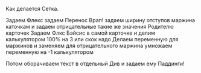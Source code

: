 Как делается Сетка.

Задаем Флекс
задаем Перенос Врап!
задаем ширину отступов маржина каточкам и задаем отрицательные такие же значения Родителю карточек
Задаем Флкс Бэйсис в самой карточке и делим калькулятором 100% на 3 или скок надо
Делаем переменную для маржинов и заменяем
для отрицательного маржина умножаем переменную на -1 калькулятором

Потом оборачиваем текст в отдельный Див и задаем ему Паддинги!
